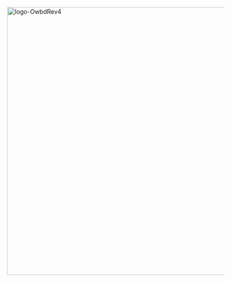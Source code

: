 <img width="527" height="623" alt="logo-OwbdRev4" src="https://github.com/user-attachments/assets/fc50aa99-947d-4fbd-bd61-f11dd2d5dce6" />
